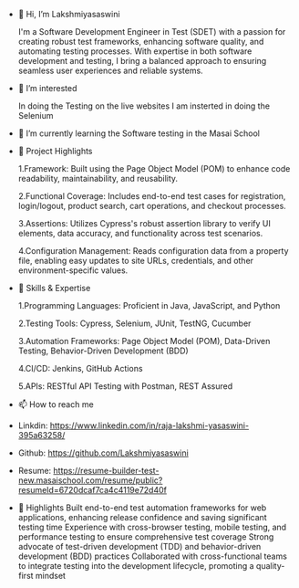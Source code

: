 - 👋 Hi, I’m Lakshmiyasaswini
  
   I'm a Software Development Engineer in Test (SDET) with a passion for creating robust test frameworks, enhancing software quality, and automating testing processes. With 
   expertise in both software development and testing, I bring a balanced approach to ensuring seamless user experiences and reliable systems.
  
- 👀 I’m interested
  
   In doing the Testing on the live websites
   I am insterted in doing the Selenium
  
- 🌱 I’m currently learning the Software testing in the Masai School

- 🚀 Project Highlights
  
  1.Framework: Built using the Page Object Model (POM) to enhance code readability, maintainability, and reusability.
  
  2.Functional Coverage: Includes end-to-end test cases for registration, login/logout, product search, cart operations, and checkout processes.
  
  3.Assertions: Utilizes Cypress's robust assertion library to verify UI elements, data accuracy, and functionality across test scenarios.
  
  4.Configuration Management: Reads configuration data from a property file, enabling easy updates to site URLs, credentials, and other environment-specific values.
- 🔧 Skills & Expertise
  
   1.Programming Languages: Proficient in Java, JavaScript, and Python
  
   2.Testing Tools: Cypress, Selenium, JUnit, TestNG, Cucumber
  
   3.Automation Frameworks: Page Object Model (POM), Data-Driven Testing, Behavior-Driven Development (BDD)
  
   4.CI/CD: Jenkins, GitHub Actions
  
   5.APIs: RESTful API Testing with Postman, REST Assured
  
- 📫 How to reach me
- Linkdin: https://www.linkedin.com/in/raja-lakshmi-yasaswini-395a63258/
- Github: https://github.com/Lakshmiyasaswini
- Resume: https://resume-builder-test-new.masaischool.com/resume/public?resumeId=6720dcaf7ca4c4119e72d40f
- 🌟 Highlights
  Built end-to-end test automation frameworks for web applications, enhancing release confidence and saving significant testing time
  Experience with cross-browser testing, mobile testing, and performance testing to ensure comprehensive test coverage
  Strong advocate of test-driven development (TDD) and behavior-driven development (BDD) practices
  Collaborated with cross-functional teams to integrate testing into the development lifecycle, promoting a quality-first mindset
  

